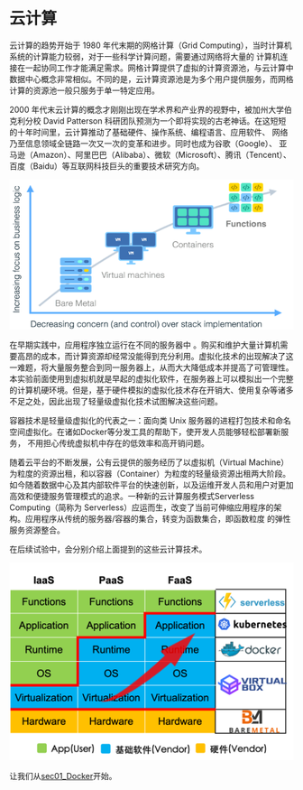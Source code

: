 # 云计算

云计算的趋势开始于 1980 年代末期的网格计算（Grid Computing），当时计算机系统的计算能力较弱，对于一些科学计算问题，需要通过网络将大量的 计算机连接在一起协同工作才能满足需求。网格计算提供了虚拟的计算资源池，与云计算中数据中心概念非常相似。不同的是，云计算资源池是为多个用户提供服务，而网格计算的资源池一般只服务于单一特定应用。

2000 年代末云计算的概念才刚刚出现在学术界和产业界的视野中，被加州大学伯克利分校 David Patterson 科研团队预测为一个即将实现的古老神话。在这短短的十年时间里，云计算推动了基础硬件、操作系统、编程语言、应用软件、 网络乃至信息领域全链路一次又一次的变革和进步。同时也成为谷歌（Google）、 亚马逊（Amazon）、阿里巴巴（Alibaba）、微软（Microsoft）、腾讯（Tencent）、百度（Baidu）等互联网科技巨头的重要技术研究方向。

![plantform](../pic/03/platform.png)

在早期实践中，应用程序独立运行在不同的服务器中 。购买和维护大量计算机需要高昂的成本，而计算资源却经常没能得到充分利用。虚拟化技术的出现解决了这一难题，将大量服务整合到同一服务器上，从而大大降低成本并提高了可管理性。本实验前面使用到虚拟机就是早起的虚拟化软件，在服务器上可以模拟出一个完整的计算机硬环境。但是，基于硬件模拟的虚拟化技术存在开销大、使用复杂等诸多不足之处，因此出现了轻量级虚拟化技术试图解决这些问题。

容器技术是轻量级虚拟化的代表之一：面向类 Unix 服务器的进程打包技术和命名空间虚拟化。在诸如Docker等分发工具的帮助下，使开发人员能够轻松部署新服务， 不用担心传统虚拟机中存在的低效率和高开销问题。

随着云平台的不断发展，公有云提供的服务经历了以虚拟机（Virtual Machine）为粒度的资源出租，和以容器（Container）为粒度的轻量级资源出租两大阶段。如今随着数据中心及其内部软件平台的快速创新，以及运维开发人员和用户对更加高效和便捷服务管理模式的追求。一种新的云计算服务模式Serverless Computing（简称为 Serverless）应运而生，改变了当前可伸缩应用程序的架构。应用程序从传统的服务器/容器的集合，转变为函数集合，即函数粒度 的弹性服务资源整合。

在后续试验中，会分别介绍上面提到的这些云计算技术。

![plantform](../pic/03/cloudtechnology.png)

让我们从[sec01_Docker](./sec01_Docker.md)开始。